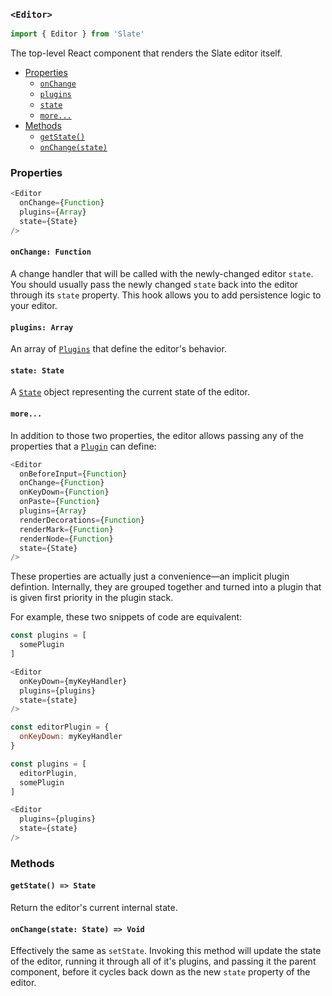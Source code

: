 
### `<Editor>`

```js
import { Editor } from 'Slate'
```

The top-level React component that renders the Slate editor itself.

- [Properties](#properties)
  - [`onChange`](#onchange-function)
  - [`plugins`](#plugins-array)
  - [`state`](#state-state)
  - [`more...`](#more)
- [Methods](#methods)
  - [`getState()`](#getstate-state)
  - [`onChange(state)`](#onchange-state-void)


### Properties

```js
<Editor
  onChange={Function}
  plugins={Array}
  state={State}
/>
```

#### `onChange: Function`

A change handler that will be called with the newly-changed editor `state`. You should usually pass the newly changed `state` back into the editor through its `state` property. This hook allows you to add persistence logic to your editor.

#### `plugins: Array`

An array of [`Plugins`](../plugins) that define the editor's behavior.

#### `state: State`

A [`State`](../models/state) object representing the current state of the editor.

#### `more...`

In addition to those two properties, the editor allows passing any of the properties that a [`Plugin`](../plugins) can define: 

```js
<Editor
  onBeforeInput={Function}
  onChange={Function}
  onKeyDown={Function}
  onPaste={Function}
  plugins={Array}
  renderDecorations={Function}
  renderMark={Function}
  renderNode={Function}
  state={State}
/>
```

These properties are actually just a convenience—an implicit plugin defintion. Internally, they are grouped together and turned into a plugin that is given first priority in the plugin stack. 

For example, these two snippets of code are equivalent:

```js
const plugins = [
  somePlugin
]

<Editor
  onKeyDown={myKeyHandler}
  plugins={plugins}
  state={state}
/>
```

```js
const editorPlugin = {
  onKeyDown: myKeyHandler 
}

const plugins = [
  editorPlugin,
  somePlugin
]

<Editor
  plugins={plugins}
  state={state}
/>
```


### Methods

#### `getState() => State`

Return the editor's current internal state.

#### `onChange(state: State) => Void`

Effectively the same as `setState`. Invoking this method will update the state of the editor, running it through all of it's plugins, and passing it the parent component, before it cycles back down as the new `state` property of the editor.
